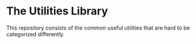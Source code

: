 # The Utilities Library

This repository consists of the common useful utilities that are hard to be
categorized differently.
